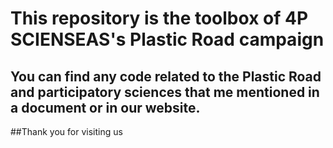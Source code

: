 # This repository is the toolbox of 4P SCIENSEAS's Plastic Road campaign

## You can find any code related to the Plastic Road and participatory sciences that me mentioned in a document or in our website. 

##Thank you for visiting us 
